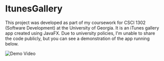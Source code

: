 # ItunesGallery

This project was developed as part of my coursework for CSCI 1302 (Software Development) at the University of Georgia. It is an iTunes gallery app created using JavaFX. Due to university policies, I'm unable to share the code publicly, but you can see a demonstration of the app running below.

![Demo Video](https://github.com/netraA18/ItunesGallery/issues/1#issue-2564935354)
